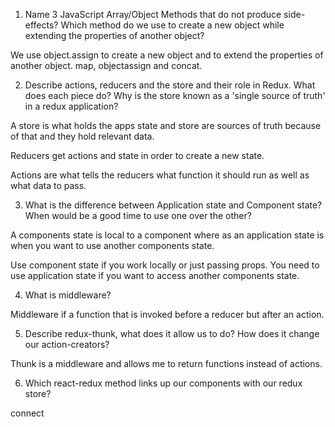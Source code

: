1) Name 3 JavaScript Array/Object Methods that do not produce side-effects? Which method do we use to create a new object while extending the properties of another object?

We use object.assign to create a new object and to extend the properties of another object.  map, objectassign and concat.  


2) Describe actions, reducers and the store and their role in Redux. What does each piece do? Why is the store known as a 'single source of truth' in a redux application?

A store is what holds the apps state and store are sources of truth because of that and they hold relevant data.  

Reducers get actions and state in order to create a new state.  

Actions are what tells the reducers what function it should run as well as what data to pass. 


3) What is the difference between Application state and Component state? When would be a good time to use one over the other?

A components state is local to a component where as an application state is when you want to use another components state. 

Use component state if you work locally or just passing props.  You need to use application state if you want to access another components state.


4) What is middleware?

Middleware if a function that is invoked before a reducer but after an action.  


5) Describe redux-thunk, what does it allow us to do? How does it change our action-creators?

Thunk is a middleware and allows me to return functions instead of actions.  


6) Which react-redux method links up our components with our redux store?

connect

